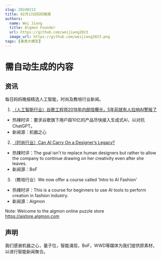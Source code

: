 ```yaml
---
slug: 20240213
title: 02月13日妈妈晚报
authors:
  name: Wei Jiang
  title: Algmon Founder
  url: https://github.com/weijiang2023
  image_url: https://github.com/weijiang2023.png
tags: [垂类大模型]
---
```


# 需自动生成的内容
## 资讯
每日妈妈晚报精选人工智能，时尚及教培行业新闻。

1. [（人工智能行业）谷歌工程师2018年内部信曝光，5年前就有人拉响AI警报了](https://mp.weixin.qq.com/s/0Tqb4OMYZRGxEG7EJlj17w)
* 热辣时评：要求谷歌旗下用户超10亿的产品尽快接入生成式AI，以对抗ChatGPT。
* 新闻源：机器之心

2. [（时尚行业）Can AI Carry On a Designer’s Legacy?](https://www.businessoffashion.com/articles/technology/can-ai-carry-on-a-designers-legacy/)
* 热辣时评：The goal isn't to replace human designers but rather to allow the company to continue drawing on her creativity even after she leaves.
* 新闻源：BoF

3. （教培行业）We now offer a course called 'Intro to AI Fashion'
* 热辣时评：This is a course for beginners to use AI tools to perform creation in fashion industry.
* 新闻源：Algmon

Note: Welcome to the algmon online puzzle store https://aistore.algmon.com

## 声明

我们感谢机器之心，量子位，智能涌现，BoF，WWD等媒体为我们提供原素材，以进行智能新闻聚合。